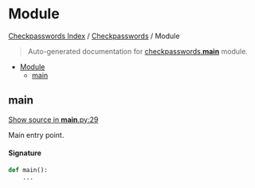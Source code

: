 # Module

[Checkpasswords Index](../README.md#checkpasswords-index) /
[Checkpasswords](./index.md#checkpasswords) /
Module

> Auto-generated documentation for [checkpasswords.__main__](../../../checkpasswords/__main__.py) module.

- [Module](#module)
  - [main](#main)

## main

[Show source in __main__.py:29](../../../checkpasswords/__main__.py#L29)

Main entry point.

#### Signature

```python
def main():
    ...
```



